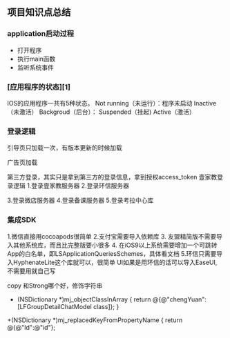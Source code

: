 
## 项目知识点总结
### application启动过程
-  打开程序
- 执行main函数
- 监听系统事件

### [应用程序的状态][1]
IOS的应用程序一共有5种状态。
Not running（未运行）：程序未启动
Inactive（未激活）
Backgroud（后台）：
Suspended（挂起)
Active（激活）

### 登录逻辑
引导页只加载一次，有版本更新的时候加载

广告页加载

第三方登录，其实只是拿到第三方的登录信息，拿到授权access\_token
壹家教登录逻辑
1.登录壹家教服务器
2.登录环信服务器


3.登录微店服务器
4.登录备课服务器
5.登录考拉中心库


### 集成SDK
1.微信直接用cocoapods很简单
2.支付宝需要导入依赖库
3. 友盟精简版不需要导入其他系统库，而且比完整版要小很多
4. 在iOS9以上系统需要增加一个可跳转App的白名单，即LSApplicationQueriesSchemes，具体看文档
5.环信只需要导入HyphenateLite这个库就可以，很简单 UI如果是用环信的话可以导入EaseUI, 不需要用就自己写


copy 和Strong哪个好，修饰字符串

+ (NSDictionary *)mj_objectClassInArray {
return @{@"chengYuan":[LFGroupDetailChatModel class]};
}

+(NSDictionary *)mj_replacedKeyFromPropertyName {
return @{@"Id":@"id"};
